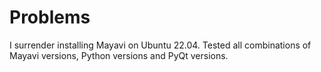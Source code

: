 # Problems

I surrender installing Mayavi on Ubuntu 22.04.
Tested all combinations of Mayavi versions, Python versions and PyQt versions.
